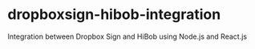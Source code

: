 # dropboxsign-hibob-integration
Integration between Dropbox Sign and HiBob using Node.js and React.js
